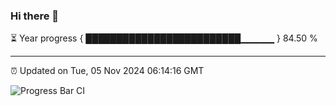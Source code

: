 ### Hi there 👋

⏳ Year progress { █████████████████████████▁▁▁▁▁ } 84.50 %

---

⏰ Updated on Tue, 05 Nov 2024 06:14:16 GMT

![Progress Bar CI](https://github.com/Shyam-Makwana/GitHub-Actions-Demo/workflows/Progress%20Bar%20CI/badge.svg)
